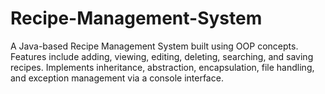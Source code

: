 # Recipe-Management-System
A Java-based Recipe Management System built using OOP concepts. Features include adding, viewing, editing, deleting, searching, and saving recipes. Implements inheritance, abstraction, encapsulation, file handling, and exception management via a console interface.
